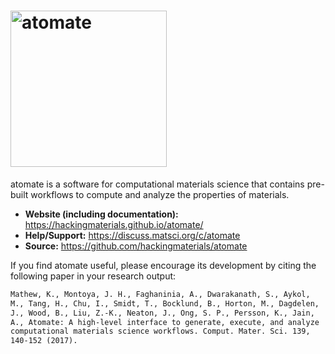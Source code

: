 # <img alt="atomate" src="docs_rst/_static/atomate_logo_small.png" width="250">

atomate is a software for computational materials science that contains pre-built workflows to compute and analyze the properties of materials.

- **Website (including documentation):** https://hackingmaterials.github.io/atomate/
- **Help/Support:** https://discuss.matsci.org/c/atomate
- **Source:** https://github.com/hackingmaterials/atomate

If you find atomate useful, please encourage its development by citing the following paper in your research output:

```txt
Mathew, K., Montoya, J. H., Faghaninia, A., Dwarakanath, S., Aykol,
M., Tang, H., Chu, I., Smidt, T., Bocklund, B., Horton, M., Dagdelen,
J., Wood, B., Liu, Z.-K., Neaton, J., Ong, S. P., Persson, K., Jain,
A., Atomate: A high-level interface to generate, execute, and analyze
computational materials science workflows. Comput. Mater. Sci. 139,
140-152 (2017).
```
